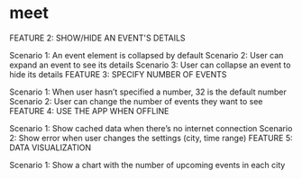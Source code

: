 # meet
FEATURE 2: SHOW/HIDE AN EVENT'S DETAILS

Scenario 1: An event element is collapsed by default
Scenario 2: User can expand an event to see its details
Scenario 3: User can collapse an event to hide its details
FEATURE 3: SPECIFY NUMBER OF EVENTS

Scenario 1: When user hasn’t specified a number, 32 is the default number
Scenario 2: User can change the number of events they want to see
FEATURE 4: USE THE APP WHEN OFFLINE

Scenario 1: Show cached data when there’s no internet connection
Scenario 2: Show error when user changes the settings (city, time range)
FEATURE 5: DATA VISUALIZATION

Scenario 1: Show a chart with the number of upcoming events in each city
